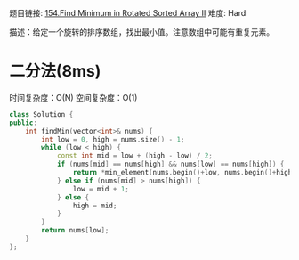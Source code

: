 题目链接: [154.Find Minimum in Rotated Sorted Array II][1]
难度: Hard

描述：给定一个旋转的排序数组，找出最小值。注意数组中可能有重复元素。

# 二分法(8ms)
时间复杂度：O(N)
空间复杂度：O(1)

```cpp
class Solution {
public:
    int findMin(vector<int>& nums) {
        int low = 0, high = nums.size() - 1;
        while (low < high) {
            const int mid = low + (high - low) / 2;
            if (nums[mid] == nums[high] && nums[low] == nums[high]) {
                return *min_element(nums.begin()+low, nums.begin()+high);
            } else if (nums[mid] > nums[high]) {
                low = mid + 1;
            } else {
                high = mid;
            }
        }
        return nums[low];
    }
};
```


[1]: https://leetcode.com/problems/find-minimum-in-rotated-sorted-array-ii/